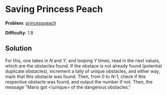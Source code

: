 # Saving Princess Peach

**Problem**: [princesspeach](https://open.kattis.com/problems/princesspeach)

**Difficulty**: 1.8

## Solution

For this, one takes in *N* and *Y*, and looping *Y* times, read in the next values, which are the obstacles found. If the obstace is not already found (potential duplicate obstacles), increment a tally of unique obstacles, and either way, mark that this obstacle was found. Then, from 0 to *N*-1, check if this respective obstacle was found, and output the number if not. Then, the message "Mario got <\unique> of the dangerous obstacles."